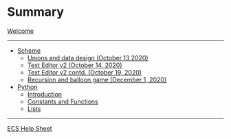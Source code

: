 # Summary

[Welcome](./index.md)

---

- [Scheme]()
    - [Unions and data design (October 13 2020)](./scheme/2020-10-13.md)
    - [Text Editor v2 (October 14, 2020)](./scheme/2020-10-14.md)
    - [Text Editor v2 contd. (October 19, 2020)](./scheme/2020-10-19.md)
    - [Recursion and balloon game (December 1, 2020)](./scheme/2020-12-1.md)
- [Python]()
    - [Introduction](./python/introduction.md)
    - [Constants and Functions](./python/constants-functions.md)
    - [Lists](./python/lists.md)

---

[ECS Help Sheet](./help-sheet.md)
